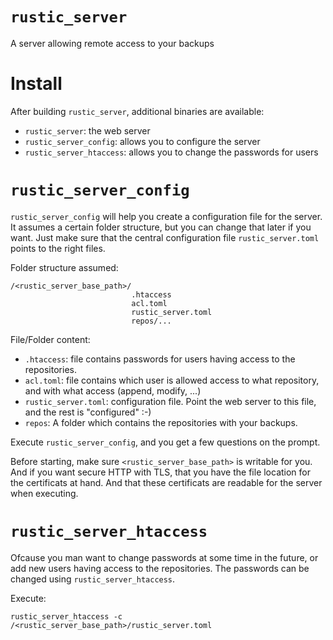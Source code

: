 # `rustic_server`
A server allowing remote access to your backups

# Install

After building `rustic_server`, additional binaries are available:
 - `rustic_server`: the web server
 - `rustic_server_config`: allows you to configure the server
 - `rustic_server_htaccess`: allows you to change the passwords for users

# `rustic_server_config`

`rustic_server_config` will help you create a configuration file for the server.
It assumes a certain folder structure, but you can change that later if you want.
Just make sure that the central configuration file `rustic_server.toml` points to
the right files.

Folder structure assumed:

```
/<rustic_server_base_path>/
                           .htaccess 
                           acl.toml
                           rustic_server.toml
                           repos/...
```

File/Folder content:
 - `.htaccess`: file contains passwords for users having access to the repositories.
 - `acl.toml`: file contains which user is allowed access to what repository, and with what access (append, modify, ...)
 - `rustic_server.toml`: configuration file. Point the web server to this file, and the rest is "configured" :-)
 - `repos`: A folder which contains the repositories with your backups. 


Execute `rustic_server_config`, and you get a few questions on the prompt. 

Before starting, make sure `<rustic_server_base_path>` is writable for you. And if you want secure HTTP with TLS, 
that you have the file location for the certificats at hand. And that these certificats are readable for the 
server when executing.

# `rustic_server_htaccess`
Ofcause you man want to change passwords at some time in the future, or add new users having access
to the repositories. The passwords can be changed using ``rustic_server_htaccess``.

Execute: 
```
rustic_server_htaccess -c /<rustic_server_base_path>/rustic_server.toml
```
